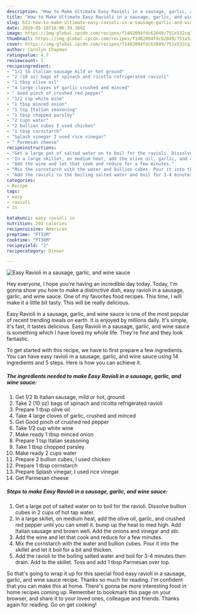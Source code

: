 ```yaml
---
description: "How to Make Ultimate Easy Ravioli in a sausage, garlic, and wine sauce"
title: "How to Make Ultimate Easy Ravioli in a sausage, garlic, and wine sauce"
slug: 622-how-to-make-ultimate-easy-ravioli-in-a-sausage-garlic-and-wine-sauce
date: 2020-05-10T16:06:39.380Z
image: https://img-global.cpcdn.com/recipes/f1482094fdc62849/751x532cq70/easy-ravioli-in-a-sausage-garlic-and-wine-sauce-recipe-main-photo.jpg
thumbnail: https://img-global.cpcdn.com/recipes/f1482094fdc62849/751x532cq70/easy-ravioli-in-a-sausage-garlic-and-wine-sauce-recipe-main-photo.jpg
cover: https://img-global.cpcdn.com/recipes/f1482094fdc62849/751x532cq70/easy-ravioli-in-a-sausage-garlic-and-wine-sauce-recipe-main-photo.jpg
author: Carolyn Chapman
ratingvalue: 4.7
reviewcount: 3
recipeingredient:
- "1/2 lb Italian sausage mild or hot ground"
- "2 (10 oz) bags of spinach and ricotta refrigerated ravioli"
- "1 tbsp olive oil"
- "4 large cloves of garlic crushed and minced"
- " Good pinch of crushed red pepper"
- "1/2 cup white wine"
- "1 tbsp minced onion"
- "1 tsp Italian seasoning"
- "1 tbsp chopped parsley"
- "2 cups water"
- "2 bullion cubes I used chicken"
- "1 tbsp cornstarch"
- "Splash vinegar I used rice vinegar"
- " Parmesan cheese"
recipeinstructions:
- "Get a large pot of salted water on to boil for the ravioli. Dissolve bullion cubes in 2 cups of hot tap water."
- "In a large skillet, on medium heat, add the olive oil, garlic, and crushed red pepper until you can smell it. bump up the heat to med high. Add Italian sausage and brown well. Add the onions and vinegar and stir."
- "Add the wine and let that cook and reduce for a few minutes."
- "Mix the cornstarch with the water and bullion cubes. Pour it into the skillet and let it boil for a bit and thicken."
- "Add the ravioli to the boiling salted water and boil for 3-4 minutes then drain. Add to the skillet. Toss and add 1 tbsp Parmesan over top."
categories:
- Recipe
tags:
- easy
- ravioli
- in

katakunci: easy ravioli in 
nutrition: 203 calories
recipecuisine: American
preptime: "PT32M"
cooktime: "PT36M"
recipeyield: "2"
recipecategory: Dinner

---
```



![Easy Ravioli in a sausage, garlic, and wine sauce](https://img-global.cpcdn.com/recipes/f1482094fdc62849/751x532cq70/easy-ravioli-in-a-sausage-garlic-and-wine-sauce-recipe-main-photo.jpg)

Hey everyone, I hope you're having an incredible day today. Today, I'm gonna show you how to make a distinctive dish, easy ravioli in a sausage, garlic, and wine sauce. One of my favorites food recipes. This time, I will make it a little bit tasty. This will be really delicious.



Easy Ravioli in a sausage, garlic, and wine sauce is one of the most popular of recent trending meals on earth. It is enjoyed by millions daily. It's simple, it's fast, it tastes delicious. Easy Ravioli in a sausage, garlic, and wine sauce is something which I have loved my whole life. They're fine and they look fantastic.


To get started with this recipe, we have to first prepare a few ingredients. You can have easy ravioli in a sausage, garlic, and wine sauce using 14 ingredients and 5 steps. Here is how you can achieve it.

<!--inarticleads1-->

##### The ingredients needed to make Easy Ravioli in a sausage, garlic, and wine sauce:

1. Get 1/2 lb Italian sausage, mild or hot, ground
1. Take 2 (10 oz) bags of spinach and ricotta refrigerated ravioli
1. Prepare 1 tbsp olive oil
1. Take 4 large cloves of garlic, crushed and minced
1. Get  Good pinch of crushed red pepper
1. Take 1/2 cup white wine
1. Make ready 1 tbsp minced onion
1. Prepare 1 tsp Italian seasoning
1. Take 1 tbsp chopped parsley
1. Make ready 2 cups water
1. Prepare 2 bullion cubes, I used chicken
1. Prepare 1 tbsp cornstarch
1. Prepare Splash vinegar, I used rice vinegar
1. Get  Parmesan cheese




<!--inarticleads2-->

##### Steps to make Easy Ravioli in a sausage, garlic, and wine sauce:

1. Get a large pot of salted water on to boil for the ravioli. Dissolve bullion cubes in 2 cups of hot tap water.
1. In a large skillet, on medium heat, add the olive oil, garlic, and crushed red pepper until you can smell it. bump up the heat to med high. Add Italian sausage and brown well. Add the onions and vinegar and stir.
1. Add the wine and let that cook and reduce for a few minutes.
1. Mix the cornstarch with the water and bullion cubes. Pour it into the skillet and let it boil for a bit and thicken.
1. Add the ravioli to the boiling salted water and boil for 3-4 minutes then drain. Add to the skillet. Toss and add 1 tbsp Parmesan over top.




So that's going to wrap it up for this special food easy ravioli in a sausage, garlic, and wine sauce recipe. Thanks so much for reading. I'm confident that you can make this at home. There's gonna be more interesting food in home recipes coming up. Remember to bookmark this page on your browser, and share it to your loved ones, colleague and friends. Thanks again for reading. Go on get cooking!
